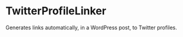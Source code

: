 TwitterProfileLinker
====================

Generates links automatically, in a WordPress post, to Twitter profiles.
